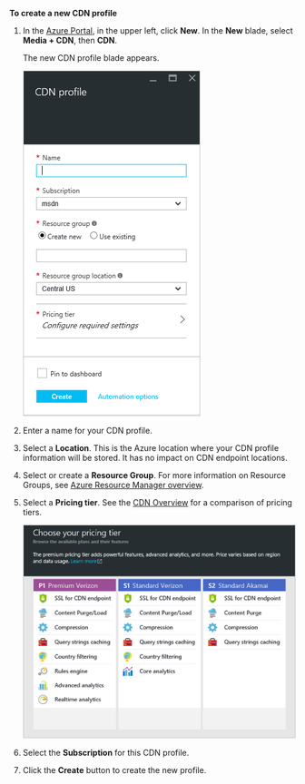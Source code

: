 **To create a new CDN profile**

1. In the [Azure Portal](https://portal.azure.com), in the upper left, click **New**.  In the **New** blade, select **Media + CDN**, then **CDN**.

    The new CDN profile blade appears.

    ![New CDN Profile](./media/cdn-create-profile/new-cdn-profile-include.png)

2. Enter a name for your CDN profile.

3. Select a **Location**.  This is the Azure location where your CDN profile information will be stored.  It has no impact on CDN endpoint locations.

4. Select or create a **Resource Group**.  For more information on Resource Groups, see [Azure Resource Manager overview](resource-group-overview.md#resource-groups).

5. Select a **Pricing tier**.  See the [CDN Overview](cdn-overview.md#azure-cdn-features) for a comparison of pricing tiers.
    
    ![CDN pricing tier selection](./media/cdn-create-profile/cdn-choose-sku-include.png)

6. Select the **Subscription** for this CDN profile.

7. Click the **Create** button to create the new profile. 

<!--HONumber=Sep16_HO4-->


